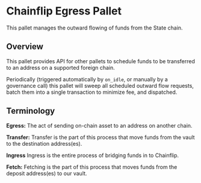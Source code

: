 # Chainflip Egress Pallet

This pallet manages the outward flowing of funds from the State chain.

## Overview

This pallet provides API for other pallets to schedule funds to be transferred to an address on a supported foreign chain.

Periodically (triggered automatically by `on_idle`, or manually by a governance call) this pallet will sweep all scheduled outward flow requests, batch them into a single transaction to minimize fee, and dispatched.

## Terminology

**Egress:**
The act of sending on-chain asset to an address on another chain.

**Transfer:**
Transfer is the part of this process that move funds from the vault to the destination address(es).

**Ingress**
Ingress is the entire process of bridging funds in to Chainflip.

**Fetch:**
Fetching is the part of this process that moves funds from the deposit address(es) to our vault.
